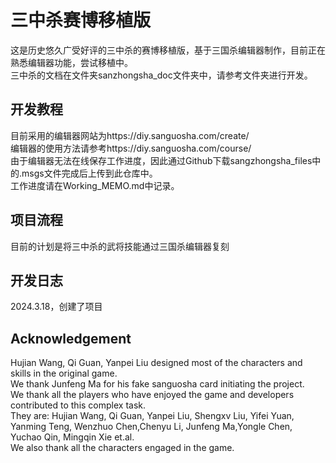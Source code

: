 # 三中杀赛博移植版
这是历史悠久广受好评的三中杀的赛博移植版，基于三国杀编辑器制作，目前正在熟悉编辑器功能，尝试移植中。</br>
三中杀的文档在文件夹sanzhongsha_doc文件夹中，请参考文件夹进行开发。</br>
## 开发教程
目前采用的编辑器网站为https://diy.sanguosha.com/create/</br>
编辑器的使用方法请参考https://diy.sanguosha.com/course/</br>
由于编辑器无法在线保存工作进度，因此通过Github下载sangzhongsha_files中的.msgs文件完成后上传到此仓库中。</br>
工作进度请在Working_MEMO.md中记录。</br>
## 项目流程
目前的计划是将三中杀的武将技能通过三国杀编辑器复刻
## 开发日志
2024.3.18，创建了项目
## Acknowledgement
Hujian Wang, Qi Guan, Yanpei Liu designed most of the characters and skills in the original game.</br>
We thank Junfeng Ma for his fake sanguosha card initiating the project.</br>
We thank all the players who have enjoyed the game and developers contributed to this complex task.</br>
They are: Hujian Wang, Qi Guan, Yanpei Liu, Shengxv Liu, Yifei Yuan, Yanming Teng, Wenzhuo Chen,Chenyu Li, Junfeng Ma,Yongle Chen, Yuchao Qin, Mingqin Xie et.al.</br>
We also thank all the characters engaged in the game.</br>